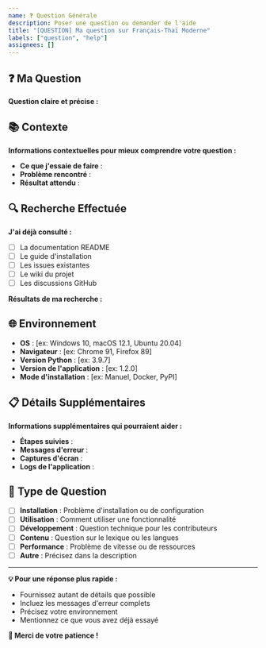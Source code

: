 ```yaml
---
name: ❓ Question Générale
description: Poser une question ou demander de l'aide
title: "[QUESTION] Ma question sur Français-Thaï Moderne"
labels: ["question", "help"]
assignees: []
---
```


## ❓ Ma Question

**Question claire et précise :**

## 📚 Contexte

**Informations contextuelles pour mieux comprendre votre question :**

- **Ce que j'essaie de faire** :
- **Problème rencontré** :
- **Résultat attendu** :

## 🔍 Recherche Effectuée

**J'ai déjà consulté :**
- [ ] La documentation README
- [ ] Le guide d'installation
- [ ] Les issues existantes
- [ ] Le wiki du projet
- [ ] Les discussions GitHub

**Résultats de ma recherche :**

## 🌐 Environnement

- **OS** : [ex: Windows 10, macOS 12.1, Ubuntu 20.04]
- **Navigateur** : [ex: Chrome 91, Firefox 89]
- **Version Python** : [ex: 3.9.7]
- **Version de l'application** : [ex: 1.2.0]
- **Mode d'installation** : [ex: Manuel, Docker, PyPI]

## 📋 Détails Supplémentaires

**Informations supplémentaires qui pourraient aider :**

- **Étapes suivies** :
- **Messages d'erreur** :
- **Captures d'écran** :
- **Logs de l'application** :

## 🎯 Type de Question

- [ ] **Installation** : Problème d'installation ou de configuration
- [ ] **Utilisation** : Comment utiliser une fonctionnalité
- [ ] **Développement** : Question technique pour les contributeurs
- [ ] **Contenu** : Question sur le lexique ou les langues
- [ ] **Performance** : Problème de vitesse ou de ressources
- [ ] **Autre** : Précisez dans la description

---

**💡 Pour une réponse plus rapide :**
- Fournissez autant de détails que possible
- Incluez les messages d'erreur complets
- Précisez votre environnement
- Mentionnez ce que vous avez déjà essayé

**🙏 Merci de votre patience !**
